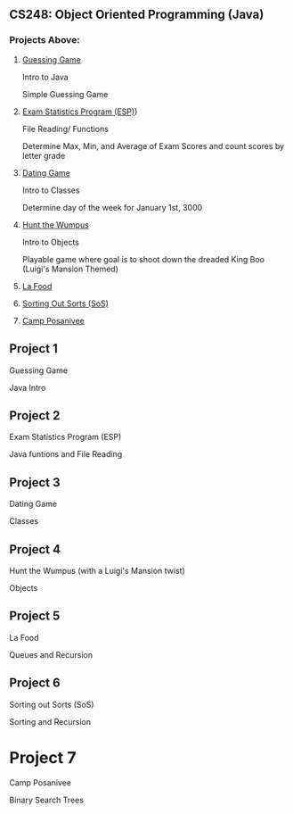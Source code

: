 ## CS248: Object Oriented Programming (Java)

### Projects Above:
1. [Guessing Game](https://github.com/noahmm35/CS248/tree/main/Project1)
 
   Intro to Java
   
   Simple Guessing Game

2. [Exam Statistics Program (ESP)](https://github.com/noahmm35/CS248/tree/main/Project2))

   File Reading/ Functions
   
   Determine Max, Min, and Average of Exam Scores and count scores by letter grade

3. [Dating Game](https://github.com/noahmm35/CS248/tree/main/Project3)

   Intro to Classes
   
   Determine day of the week for January 1st, 3000

4. [Hunt the Wumpus](https://github.com/noahmm35/CS248/tree/main/Project4)

   Intro to Objects
   
   Playable game where goal is to shoot down the dreaded King Boo (Luigi's Mansion Themed)

9. [La Food](https://github.com/noahmm35/CS248/tree/main/Project5)
10. [Sorting Out Sorts (SoS)](https://github.com/noahmm35/CS248/tree/main/Project6)
11. [Camp Posanivee](https://github.com/noahmm35/CS248/tree/main/Project7)




## Project 1

Guessing Game

Java Intro

## Project 2

Exam Statistics Program (ESP)

Java funtions and File Reading

## Project 3

Dating Game

Classes

## Project 4

Hunt the Wumpus (with a Luigi's Mansion twist)

Objects

## Project 5

La Food

Queues and Recursion

## Project 6

Sorting out Sorts (SoS)

Sorting and Recursion

# Project 7

Camp Posanivee

Binary Search Trees

